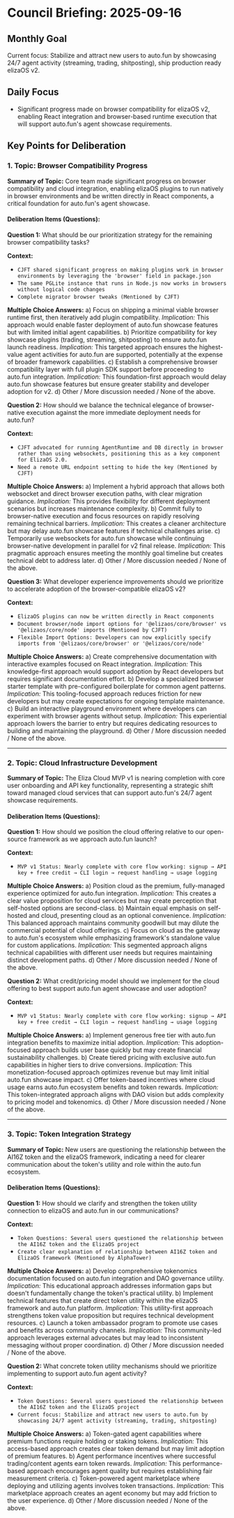 # Council Briefing: 2025-09-16

## Monthly Goal

Current focus: Stabilize and attract new users to auto.fun by showcasing 24/7 agent activity (streaming, trading, shitposting), ship production ready elizaOS v2.

## Daily Focus

- Significant progress made on browser compatibility for elizaOS v2, enabling React integration and browser-based runtime execution that will support auto.fun's agent showcase requirements.

## Key Points for Deliberation

### 1. Topic: Browser Compatibility Progress

**Summary of Topic:** Core team made significant progress on browser compatibility and cloud integration, enabling elizaOS plugins to run natively in browser environments and be written directly in React components, a critical foundation for auto.fun's agent showcase.

#### Deliberation Items (Questions):

**Question 1:** What should be our prioritization strategy for the remaining browser compatibility tasks?

  **Context:**
  - `CJFT shared significant progress on making plugins work in browser environments by leveraging the 'browser' field in package.json`
  - `The same PGLite instance that runs in Node.js now works in browsers without logical code changes`
  - `Complete migrator browser tweaks (Mentioned by CJFT)`

  **Multiple Choice Answers:**
    a) Focus on shipping a minimal viable browser runtime first, then iteratively add plugin compatibility.
        *Implication:* This approach would enable faster deployment of auto.fun showcase features but with limited initial agent capabilities.
    b) Prioritize compatibility for key showcase plugins (trading, streaming, shitposting) to ensure auto.fun launch readiness.
        *Implication:* This targeted approach ensures the highest-value agent activities for auto.fun are supported, potentially at the expense of broader framework capabilities.
    c) Establish a comprehensive browser compatibility layer with full plugin SDK support before proceeding to auto.fun integration.
        *Implication:* This foundation-first approach would delay auto.fun showcase features but ensure greater stability and developer adoption for v2.
    d) Other / More discussion needed / None of the above.

**Question 2:** How should we balance the technical elegance of browser-native execution against the more immediate deployment needs for auto.fun?

  **Context:**
  - `CJFT advocated for running AgentRuntime and DB directly in browser rather than using websockets, positioning this as a key component for ElizaOS 2.0.`
  - `Need a remote URL endpoint setting to hide the key (Mentioned by CJFT)`

  **Multiple Choice Answers:**
    a) Implement a hybrid approach that allows both websocket and direct browser execution paths, with clear migration guidance.
        *Implication:* This provides flexibility for different deployment scenarios but increases maintenance complexity.
    b) Commit fully to browser-native execution and focus resources on rapidly resolving remaining technical barriers.
        *Implication:* This creates a cleaner architecture but may delay auto.fun showcase features if technical challenges arise.
    c) Temporarily use websockets for auto.fun showcase while continuing browser-native development in parallel for v2 final release.
        *Implication:* This pragmatic approach ensures meeting the monthly goal timeline but creates technical debt to address later.
    d) Other / More discussion needed / None of the above.

**Question 3:** What developer experience improvements should we prioritize to accelerate adoption of the browser-compatible elizaOS v2?

  **Context:**
  - `ElizaOS plugins can now be written directly in React components`
  - `Document browser/node import options for '@elizaos/core/browser' vs '@elizaos/core/node' imports (Mentioned by CJFT)`
  - `Flexible Import Options: Developers can now explicitly specify imports from '@elizaos/core/browser' or '@elizaos/core/node'`

  **Multiple Choice Answers:**
    a) Create comprehensive documentation with interactive examples focused on React integration.
        *Implication:* This knowledge-first approach would support adoption by React developers but requires significant documentation effort.
    b) Develop a specialized browser starter template with pre-configured boilerplate for common agent patterns.
        *Implication:* This tooling-focused approach reduces friction for new developers but may create expectations for ongoing template maintenance.
    c) Build an interactive playground environment where developers can experiment with browser agents without setup.
        *Implication:* This experiential approach lowers the barrier to entry but requires dedicating resources to building and maintaining the playground.
    d) Other / More discussion needed / None of the above.

---


### 2. Topic: Cloud Infrastructure Development

**Summary of Topic:** The Eliza Cloud MVP v1 is nearing completion with core user onboarding and API key functionality, representing a strategic shift toward managed cloud services that can support auto.fun's 24/7 agent showcase requirements.

#### Deliberation Items (Questions):

**Question 1:** How should we position the cloud offering relative to our open-source framework as we approach auto.fun launch?

  **Context:**
  - `MVP v1 Status: Nearly complete with core flow working: signup → API key + free credit → CLI login → request handling → usage logging`

  **Multiple Choice Answers:**
    a) Position cloud as the premium, fully-managed experience optimized for auto.fun integration.
        *Implication:* This creates a clear value proposition for cloud services but may create perception that self-hosted options are second-class.
    b) Maintain equal emphasis on self-hosted and cloud, presenting cloud as an optional convenience.
        *Implication:* This balanced approach maintains community goodwill but may dilute the commercial potential of cloud offerings.
    c) Focus on cloud as the gateway to auto.fun's ecosystem while emphasizing framework's standalone value for custom applications.
        *Implication:* This segmented approach aligns technical capabilities with different user needs but requires maintaining distinct development paths.
    d) Other / More discussion needed / None of the above.

**Question 2:** What credit/pricing model should we implement for the cloud offering to best support auto.fun agent showcase and user adoption?

  **Context:**
  - `MVP v1 Status: Nearly complete with core flow working: signup → API key + free credit → CLI login → request handling → usage logging`

  **Multiple Choice Answers:**
    a) Implement generous free tier with auto.fun integration benefits to maximize initial adoption.
        *Implication:* This adoption-focused approach builds user base quickly but may create financial sustainability challenges.
    b) Create tiered pricing with exclusive auto.fun capabilities in higher tiers to drive conversions.
        *Implication:* This monetization-focused approach optimizes revenue but may limit initial auto.fun showcase impact.
    c) Offer token-based incentives where cloud usage earns auto.fun ecosystem benefits and token rewards.
        *Implication:* This token-integrated approach aligns with DAO vision but adds complexity to pricing model and tokenomics.
    d) Other / More discussion needed / None of the above.

---


### 3. Topic: Token Integration Strategy

**Summary of Topic:** New users are questioning the relationship between the AI16Z token and the elizaOS framework, indicating a need for clearer communication about the token's utility and role within the auto.fun ecosystem.

#### Deliberation Items (Questions):

**Question 1:** How should we clarify and strengthen the token utility connection to elizaOS and auto.fun in our communications?

  **Context:**
  - `Token Questions: Several users questioned the relationship between the AI16Z token and the ElizaOS project`
  - `Create clear explanation of relationship between AI16Z token and ElizaOS framework (Mentioned by AlphaTower)`

  **Multiple Choice Answers:**
    a) Develop comprehensive tokenomics documentation focused on auto.fun integration and DAO governance utility.
        *Implication:* This educational approach addresses information gaps but doesn't fundamentally change the token's practical utility.
    b) Implement technical features that create direct token utility within the elizaOS framework and auto.fun platform.
        *Implication:* This utility-first approach strengthens token value proposition but requires technical development resources.
    c) Launch a token ambassador program to promote use cases and benefits across community channels.
        *Implication:* This community-led approach leverages external advocates but may lead to inconsistent messaging without proper coordination.
    d) Other / More discussion needed / None of the above.

**Question 2:** What concrete token utility mechanisms should we prioritize implementing to support auto.fun agent activity?

  **Context:**
  - `Token Questions: Several users questioned the relationship between the AI16Z token and the ElizaOS project`
  - `Current focus: Stabilize and attract new users to auto.fun by showcasing 24/7 agent activity (streaming, trading, shitposting)`

  **Multiple Choice Answers:**
    a) Token-gated agent capabilities where premium functions require holding or staking tokens.
        *Implication:* This access-based approach creates clear token demand but may limit adoption of premium features.
    b) Agent performance incentives where successful trading/content agents earn token rewards.
        *Implication:* This performance-based approach encourages agent quality but requires establishing fair measurement criteria.
    c) Token-powered agent marketplace where deploying and utilizing agents involves token transactions.
        *Implication:* This marketplace approach creates an agent economy but may add friction to the user experience.
    d) Other / More discussion needed / None of the above.